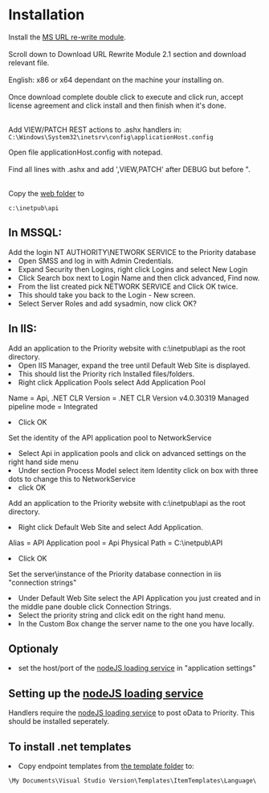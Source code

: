 <h1>Installation</h1>
Install the <a href="https://www.iis.net/downloads/microsoft/url-rewrite">MS URL re-write module</a>.<br><br>
Scroll down to Download URL Rewrite Module 2.1 section and download relevant file.<br><br>
English: x86 or x64 dependant on the machine your installing on.<br><br>
Once download complete double click to execute and click run, accept license agreement and click install and then finish when it's done.<br><br>

Add VIEW/PATCH REST actions to .ashx handlers in:
```C:\Windows\System32\inetsrv\config\applicationHost.config```

Open file applicationHost.config with notepad.<br><br>
Find all lines with .ashx and add ',VIEW,PATCH' after DEBUG but before ".<br><br>

Copy the <a href="https://github.com/SimonBarnett/api/api.zip">web folder</a> to 

```c:\inetpub\api```

<h2>In MSSQL:</h2>
Add the login NT AUTHORITY\NETWORK SERVICE to the Priority database
<li>Open SMSS and log in with Admin Credentials.
<li>Expand Security then Logins, right click Logins and select New Login
<li>Click Search box next to Login Name and then click advanced, Find now.
<li>From the list created pick NETWORK SERVICE and Click OK twice.
<li>This should take you back to the Login - New screen.
<li>Select Server Roles and add sysadmin, now click OK?

<h2>In IIS:</h2>
Add an application to the Priority website with c:\inetpub\api as the root directory.
<li>Open IIS Manager, expand the tree until Default Web Site is displayed.
<li>This should list the Priority rich Installed files/folders. 
<li>Right click Application Pools select Add Application Pool

Name = Api, 
.NET CLR Version = .NET CLR Version v4.0.30319
Managed pipeline mode = Integrated

<li>Click OK


Set the identity of the API application pool to NetworkService
<li>Select Api in application pools and click on advanced settings on the right hand side menu
<li>Under section Process Model select item Identity click on box with three dots to change this to NetworkService
<li>click OK

Add an application to the Priority website with c:\inetpub\api as the root directory.
<li>Right click Default Web Site and select Add Application.

Alias = API
Application pool = Api
Physical Path = C:\inetpub\API

<li>Click OK

Set the server\instance of the Priority database connection in iis "connection strings"	
<li>Under Default Web Site select the API Application you just created and in the middle pane double click Connection Strings. 
<li>Select the priority string and click edit on the right hand menu. 
<li>In the Custom Box change the server name to the one you have locally.

<h2>Optionaly</h2> 
<li>set the host/port of the <a href="https://github.com/SimonBarnett/apiLoad">nodeJS loading service</a> in "application settings"

<h2>Setting up the <a href="https://github.com/SimonBarnett/apiLoad">nodeJS loading service</a></h2>
Handlers require the <a href="https://github.com/SimonBarnett/apiLoad">nodeJS loading service</a> to post oData to Priority. This should be installed seperately.

<h2>To install .net templates</h2>
<li>Copy endpoint templates from <a href="https://localhost/api/templates">the template folder</a> to:

```\My Documents\Visual Studio Version\Templates\ItemTemplates\Language\```